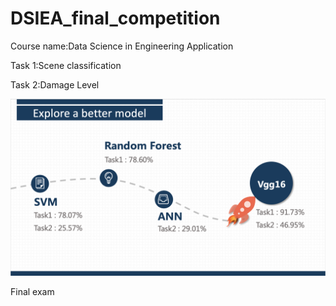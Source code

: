 # DSIEA_final_competition
Course name:Data Science in Engineering Application

Task 1:Scene classification

Task 2:Damage Level

![image](https://github.com/emily40830/DSIEA_final_competition/blob/master/%E8%9E%A2%E5%B9%95%E5%BF%AB%E7%85%A7%202019-09-18%20%E4%B8%8B%E5%8D%882.48.57.png)

Final exam





 
 

